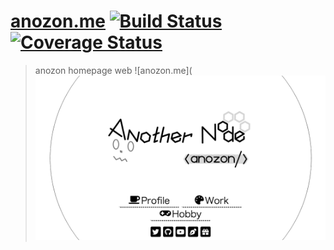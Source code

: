 # [anozon.me](https://anozon.me) [![Build Status](https://travis-ci.org/elzup/anozon.me.svg?branch=master)](https://travis-ci.org/elzup/anozon.me) [![Coverage Status](https://coveralls.io/repos/github/elzup/anozon.me/badge.svg?branch=master)](https://coveralls.io/github/elzup/anozon.me?branch=master)

> anozon homepage web
![anozon.me](
![anozon.me](https://github.com/elzup/anozon.me/raw/master/screenshot.png)
